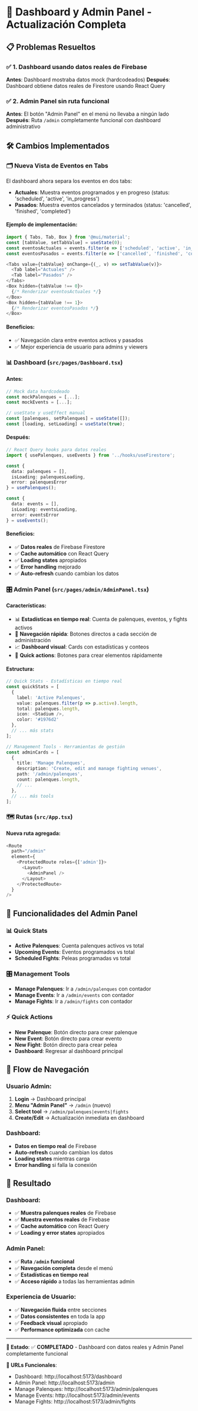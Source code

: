 # 🔄 Dashboard y Admin Panel - Actualización Completa

## 📋 Problemas Resueltos

### ✅ 1. Dashboard usando datos reales de Firebase
**Antes**: Dashboard mostraba datos mock (hardcodeados)
**Después**: Dashboard obtiene datos reales de Firestore usando React Query

### ✅ 2. Admin Panel sin ruta funcional
**Antes**: El botón "Admin Panel" en el menú no llevaba a ningún lado
**Después**: Ruta `/admin` completamente funcional con dashboard administrativo

## 🛠️ Cambios Implementados
### 🗂️ Nueva Vista de Eventos en Tabs

El dashboard ahora separa los eventos en dos tabs:

- **Actuales**: Muestra eventos programados y en progreso (status: 'scheduled', 'active', 'in_progress')
- **Pasados**: Muestra eventos cancelados y terminados (status: 'cancelled', 'finished', 'completed')

#### Ejemplo de implementación:
```typescript
import { Tabs, Tab, Box } from '@mui/material';
const [tabValue, setTabValue] = useState(0);
const eventosActuales = events.filter(e => ['scheduled', 'active', 'in_progress'].includes(e.status));
const eventosPasados = events.filter(e => ['cancelled', 'finished', 'completed'].includes(e.status));

<Tabs value={tabValue} onChange={(_, v) => setTabValue(v)}>
  <Tab label="Actuales" />
  <Tab label="Pasados" />
</Tabs>
<Box hidden={tabValue !== 0}>
  {/* Renderizar eventosActuales */}
</Box>
<Box hidden={tabValue !== 1}>
  {/* Renderizar eventosPasados */}
</Box>
```

#### Beneficios:
- ✅ Navegación clara entre eventos activos y pasados
- ✅ Mejor experiencia de usuario para admins y viewers


### 📊 Dashboard (`src/pages/Dashboard.tsx`)

#### Antes:
```typescript
// Mock data hardcodeado
const mockPalenques = [...];
const mockEvents = [...];

// useState y useEffect manual
const [palenques, setPalenques] = useState([]);
const [loading, setLoading] = useState(true);
```

#### Después:
```typescript
// React Query hooks para datos reales
import { usePalenques, useEvents } from '../hooks/useFirestore';

const { 
  data: palenques = [], 
  isLoading: palenquesLoading, 
  error: palenquesError 
} = usePalenques();

const { 
  data: events = [], 
  isLoading: eventsLoading, 
  error: eventsError 
} = useEvents();
```

#### Beneficios:
- ✅ **Datos reales** de Firebase Firestore
- ✅ **Cache automático** con React Query
- ✅ **Loading states** apropiados
- ✅ **Error handling** mejorado
- ✅ **Auto-refresh** cuando cambian los datos

### 🎛️ Admin Panel (`src/pages/admin/AdminPanel.tsx`)

#### Características:
- 📊 **Estadísticas en tiempo real**: Cuenta de palenques, eventos, y fights activos
- 🎯 **Navegación rápida**: Botones directos a cada sección de administración
- 📈 **Dashboard visual**: Cards con estadísticas y conteos
- 🚀 **Quick actions**: Botones para crear elementos rápidamente

#### Estructura:
```typescript
// Quick Stats - Estadísticas en tiempo real
const quickStats = [
  {
    label: 'Active Palenques',
    value: palenques.filter(p => p.active).length,
    total: palenques.length,
    icon: <Stadium />,
    color: '#1976d2'
  },
  // ... más stats
];

// Management Tools - Herramientas de gestión
const adminCards = [
  {
    title: 'Manage Palenques',
    description: 'Create, edit and manage fighting venues',
    path: '/admin/palenques',
    count: palenques.length,
    // ...
  },
  // ... más tools
];
```

### 🗺️ Rutas (`src/App.tsx`)

#### Nueva ruta agregada:
```typescript
<Route
  path="/admin"
  element={
    <ProtectedRoute roles={['admin']}>
      <Layout>
        <AdminPanel />
      </Layout>
    </ProtectedRoute>
  }
/>
```

## 🎯 Funcionalidades del Admin Panel

### 📊 Quick Stats
- **Active Palenques**: Cuenta palenques activos vs total
- **Upcoming Events**: Eventos programados vs total  
- **Scheduled Fights**: Peleas programadas vs total

### 🎛️ Management Tools
- **Manage Palenques**: Ir a `/admin/palenques` con contador
- **Manage Events**: Ir a `/admin/events` con contador
- **Manage Fights**: Ir a `/admin/fights` con contador

### ⚡ Quick Actions
- **New Palenque**: Botón directo para crear palenque
- **New Event**: Botón directo para crear evento
- **New Fight**: Botón directo para crear pelea
- **Dashboard**: Regresar al dashboard principal

## 🔄 Flow de Navegación

### Usuario Admin:
1. **Login** → Dashboard principal
2. **Menu "Admin Panel"** → `/admin` (nuevo)
3. **Select tool** → `/admin/palenques|events|fights`
4. **Create/Edit** → Actualización inmediata en dashboard

### Dashboard:
- **Datos en tiempo real** de Firebase
- **Auto-refresh** cuando cambian los datos
- **Loading states** mientras carga
- **Error handling** si falla la conexión

## 🚀 Resultado

### Dashboard:
- ✅ **Muestra palenques reales** de Firebase
- ✅ **Muestra eventos reales** de Firebase  
- ✅ **Cache automático** con React Query
- ✅ **Loading y error states** apropiados

### Admin Panel:
- ✅ **Ruta `/admin` funcional**
- ✅ **Navegación completa** desde el menú
- ✅ **Estadísticas en tiempo real**
- ✅ **Acceso rápido** a todas las herramientas admin

### Experiencia de Usuario:
- ✅ **Navegación fluida** entre secciones
- ✅ **Datos consistentes** en toda la app
- ✅ **Feedback visual** apropiado
- ✅ **Performance optimizada** con cache

---

**🎉 Estado**: ✅ **COMPLETADO** - Dashboard con datos reales y Admin Panel completamente funcional

**🔗 URLs Funcionales**:
- Dashboard: http://localhost:5173/dashboard
- Admin Panel: http://localhost:5173/admin
- Manage Palenques: http://localhost:5173/admin/palenques
- Manage Events: http://localhost:5173/admin/events  
- Manage Fights: http://localhost:5173/admin/fights
